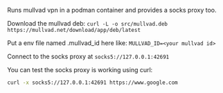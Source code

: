 Runs mullvad vpn in a podman container and provides a socks proxy too.

Download the mullvad deb:
`curl -L -o src/mullvad.deb https://mullvad.net/download/app/deb/latest`

Put a env file named .mullvad_id here like:
`MULLVAD_ID=<your mullvad id>`

Connect to the socks proxy at `socks5://127.0.0.1:42691`

You can test the socks proxy is working using curl:

```sh
curl -x socks5://127.0.0.1:42691 https://www.google.com
```
